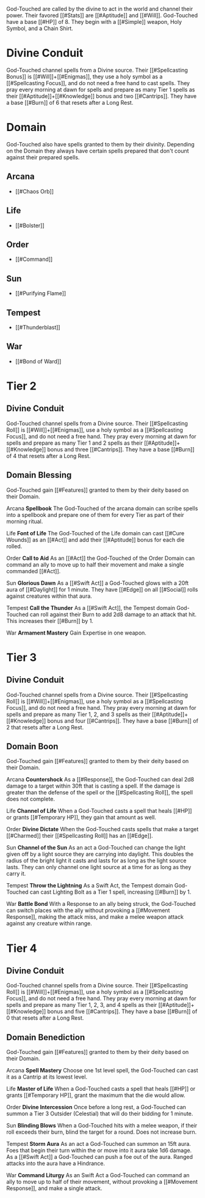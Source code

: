 God-Touched are called by the divine to act in the world and channel their power. Their favored [[#Stats]] are [[#Aptitude]] and [[#Will]]. God-Touched have a base [[#HP]] of 8. They begin with a [[#Simple]] weapon, Holy Symbol, and a Chain Shirt.

# Divine Conduit
God-Touched channel spells from a Divine source. Their [[#Spellcasting Bonus]] is [[#Will]]+[[#Enigmas]], they use a holy symbol as a [[#Spellcasting Focus]], and do not need a free hand to cast spells. They pray every morning at dawn for spells and prepare as many Tier 1 spells as their [[#Aptitude]]+[[#Knowledge]] bonus and two [[#Cantrips]]. They have a base [[#Burn]] of 6 that resets after a Long Rest.

# Domain
God-Touched also have spells granted to them by their divinity. Depending on the Domain they always have certain spells prepared that don't count against their prepared spells.
## Arcana
- [[#Chaos Orb]]
## Life
- [[#Bolster]]
## Order
- [[#Command]]
## Sun
- [[#Purifying Flame]]
## Tempest
- [[#Thunderblast]]
## War
- [[#Bond of Ward]]

# Tier 2
## Divine Conduit
God-Touched channel spells from a Divine source. Their [[#Spellcasting Roll]] is [[#Will]]+[[#Enigmas]], use a holy symbol as a [[#Spellcasting Focus]], and do not need a free hand. They pray every morning at dawn for spells and prepare as many Tier 1 and 2 spells as their [[#Aptitude]]+[[#Knowledge]] bonus and three [[#Cantrips]]. They have a base [[#Burn]] of 4 that resets after a Long Rest.

## Domain Blessing
God-Touched gain [[#Features]] granted to them by their deity based on their Domain.

 Arcana 
**Spellbook** The God-Touched of the arcana domain can scribe spells into a spellbook and prepare one of them for every Tier as part of their morning ritual.

 Life
**Font of Life** The God-Touched of the Life domain can cast [[#Cure Wounds]] as an [[#Act]] and add their [[#Aptitude]] bonus for each die rolled.

 Order
**Call to Aid** As an [[#Act]] the God-Touched of the Order Domain can command an ally to move up to half their movement and make a single commanded [[#Act]].

 Sun
**Glorious Dawn** As a [[#Swift Act]] a God-Touched glows with a 20ft aura of [[#Daylight]] for 1 minute. They have [[#Edge]] on all [[#Social]] rolls against creatures within that aura.

 Tempest
**Call the Thunder** As a [[#Swift Act]], the Tempest domain God-Touched can roll against their Burn to add 2d8 damage to an attack that hit. This increases their [[#Burn]] by 1.

 War
**Armament Mastery** Gain Expertise in one weapon.

# Tier 3

## Divine Conduit
God-Touched channel spells from a Divine source. Their [[#Spellcasting Roll]] is [[#Will]]+[[#Enigmas]], use a holy symbol as a [[#Spellcasting Focus]], and do not need a free hand. They pray every morning at dawn for spells and prepare as many Tier 1, 2, and 3 spells as their [[#Aptitude]]+[[#Knowledge]] bonus and four  [[#Cantrips]]. They have a base [[#Burn]] of 2 that resets after a Long Rest.

## Domain Boon

God-Touched gain [[#Features]] granted to them by their deity based on their Domain.

 Arcana
**Countershock** As a [[#Response]], the God-Touched can deal 2d8 damage to a target within 30ft that is casting a spell. If the damage is greater than the defense of the spell or the [[#Spellcasting Roll]], the spell does not complete.

 Life
**Channel of Life** When a God-Touched casts a spell that heals [[#HP]] or grants [[#Temporary HP]], they gain that amount as well.

 Order
**Divine Dictate** When the God-Touched casts spells that make a target [[#Charmed]] their [[#Spellcasting Roll]] has an [[#Edge]].

 Sun
**Channel of the Sun** As an act a God-Touched can change the light given off by a light source they are carrying into daylight. This doubles the radius of the bright light it casts and lasts for as long as the light source lasts. They can only channel one light source at a time for as long as they carry it.

 Tempest
**Throw the Lightning** As a Swift Act, the Tempest domain God-Touched can cast Lighting Bolt as a Tier 1 spell, increasing [[#Burn]] by 1.

 War
**Battle Bond** With a Response to an ally being struck, the God-Touched can switch places with the ally without provoking a [[#Movement Response]], making the attack miss, and make a melee weapon attack against any creature within range.

# Tier 4
## Divine Conduit
God-Touched channel spells from a Divine source. Their [[#Spellcasting Roll]] is [[#Will]]+[[#Enigmas]], use a holy symbol as a [[#Spellcasting Focus]], and do not need a free hand. They pray every morning at dawn for spells and prepare as many Tier 1, 2, 3, and 4 spells as their [[#Aptitude]]+[[#Knowledge]] bonus and five  [[#Cantrips]]. They have a base [[#Burn]] of 0 that resets after a Long Rest.

## Domain Benediction

God-Touched gain [[#Features]] granted to them by their deity based on their Domain.

 Arcana
**Spell Mastery** Choose one 1st level spell, the God-Touched can cast it as a Cantrip at its lowest level.

 Life
**Master of Life** When a God-Touched casts a spell that heals [[#HP]] or grants [[#Temporary HP]],  grant the maximum that the die would allow.

 Order
**Divine Intercession** Once before a long rest, a God-Touched can summon a Tier 3 Outsider (Celestial) that will do their bidding for 1 minute.

 Sun
**Blinding Blows** When a God-Touched hits with a melee weapon, if their roll exceeds their burn, blind the target for a round. Does not increase burn.

 Tempest
**Storm Aura** As an act a God-Touched can summon an 15ft aura. Foes that begin their turn within the or move into it aura take 1d6 damage. As a [[#Swift Act]] a God-Touched can push a foe out of the aura. Ranged attacks into the aura have a Hindrance.

 War
**Command Liturgy** As an Swift Act a God-Touched can command an ally to move up to half of their movement, without provoking a [[#Movement Response]], and make a single attack.
